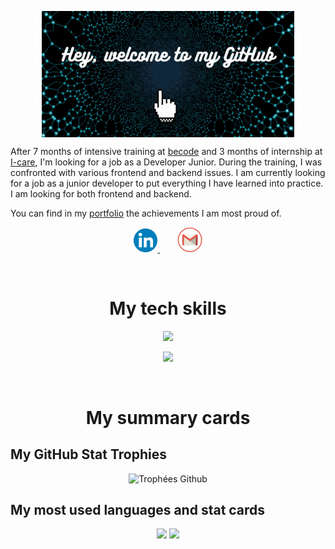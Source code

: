 <p align="center">
  <img src="img/hello_world.gif" alt="Bannière github" width="80%" align="center"/>
</p>

After 7 months of intensive training at [becode](https://becode.org/fr/apprendre/developpeur-web-junior/) and 3 months of internship at [I-care](https://www.icareweb.com/fr/), I'm looking for a job as a Developer Junior. During the training, I was confronted with various frontend and backend issues. I am currently looking for a job as a junior developer to put everything I have learned into practice. I am looking for both frontend and backend.

You can find in my [portfolio](https://portfolio-calcagno-loic.netlify.app/) the achievements I am most proud of.

<p align="center">
  <a href="https://www.linkedin.com/in/loic-calcagno/">
    <img alt="LinkedIn" width="38px" src="img/linkedin.png"/>
  </a>&nbsp;&nbsp;&nbsp;&nbsp;&nbsp;&nbsp;
  <a href="mailto:calcagnoloic93@gmail.com">
    <img alt="Mail pro gmail" width="40px" src="img/mail.png"/>
  </a>
</p>

<br>

<h1 align="center">My tech skills</h1>

<p align="center">
  <a href="https://skillicons.dev">
    <img src="https://skillicons.dev/icons?i=html,css,sass,bootstrap,tailwind,js" />
  </a>
</p>
<p align="center">
  <a href="https://skillicons.dev">
    <img src="https://skillicons.dev/icons?i=ts,react,php,mysql,py,django" />
  </a>
</p>

<br>

<h1 align="center">My summary cards</h2>

<h2>My GitHub Stat Trophies</h2> 

<p align="center">
  <img src="https://github-profile-trophy.vercel.app/?username=CalcagnoLoic&no-bg=true&theme=algolia&row=1&column=7&no-frame=true&margin-w=15" alt="Trophées Github" />
</p>

<h2>My most used languages and stat cards</h2> 

<p align="center">
  <img src="https://github-readme-stats.vercel.app/api/top-langs/?username=CalcagnoLoic&layout=compact&theme=algolia&langs_count=10&hide_title=true&hide_border=true&include_all_commits=true&count_private=true" /> 
  <img src="https://github-readme-stats.vercel.app/api?username=CalcagnoLoic&theme=algolia&hide_title=true&hide_border=true&include_all_commits=true&count_private=true" /> 
</p>

<!---
<h2>My wakatime summary card</h2>

> These times correspond to the time interval between 1 February 2022 and today

[![wakatime](https://wakatime.com/badge/user/feb05b66-4b7c-4873-a9b9-b5c1b0e71806.svg)](https://wakatime.com/@feb05b66-4b7c-4873-a9b9-b5c1b0e71806)

<p align="center">
  <img src="https://github-readme-stats.vercel.app/api/wakatime?username=CalcagnoLoic&hide_title=true&langs_count=7&theme=algolia&hide_border=true">
</p>


<h2>My profile summary card</h2> 

<p align="center">
  <img align="center" src="https://github-profile-summary-cards.vercel.app/api/cards/profile-details?username=CalcagnoLoic&theme=algolia" /> 
</p>
-->
